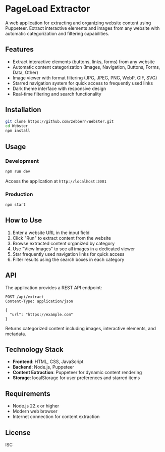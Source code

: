 # PageLoad Extractor

A web application for extracting and organizing website content using Puppeteer. Extract interactive elements and images from any website with automatic categorization and filtering capabilities.

## Features

- Extract interactive elements (buttons, links, forms) from any website
- Automatic content categorization (Images, Navigation, Buttons, Forms, Data, Other)
- Image viewer with format filtering (JPG, JPEG, PNG, WebP, GIF, SVG)
- Starred navigation system for quick access to frequently used links
- Dark theme interface with responsive design
- Real-time filtering and search functionality

## Installation

```bash
git clone https://github.com/zebbern/Webster.git
cd Webster
npm install
```

## Usage

### Development
```bash
npm run dev
```
Access the application at `http://localhost:3001`

### Production
```bash
npm start
```

## How to Use

1. Enter a website URL in the input field
2. Click "Run" to extract content from the website
3. Browse extracted content organized by category
4. Use "View Images" to see all images in a dedicated viewer
5. Star frequently used navigation links for quick access
6. Filter results using the search boxes in each category

## API

The application provides a REST API endpoint:

```
POST /api/extract
Content-Type: application/json

{
  "url": "https://example.com"
}
```

Returns categorized content including images, interactive elements, and metadata.

## Technology Stack

- **Frontend**: HTML, CSS, JavaScript
- **Backend**: Node.js, Puppeteer
- **Content Extraction**: Puppeteer for dynamic content rendering
- **Storage**: localStorage for user preferences and starred items

## Requirements

- Node.js 22.x or higher
- Modern web browser
- Internet connection for content extraction

## License

ISC
